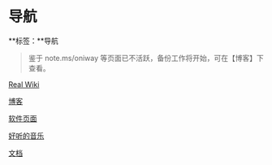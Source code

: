 # 导航

**标签：**导航

> 鉴于 note.ms/oniway 等页面已不活跃，备份工作将开始，可在【博客】下查看。

[Real Wiki](./real-wiki)

[博客](./blog)

[软件页面](./sofwares)

[好听的音乐](./sounds)

[文档](./docs)